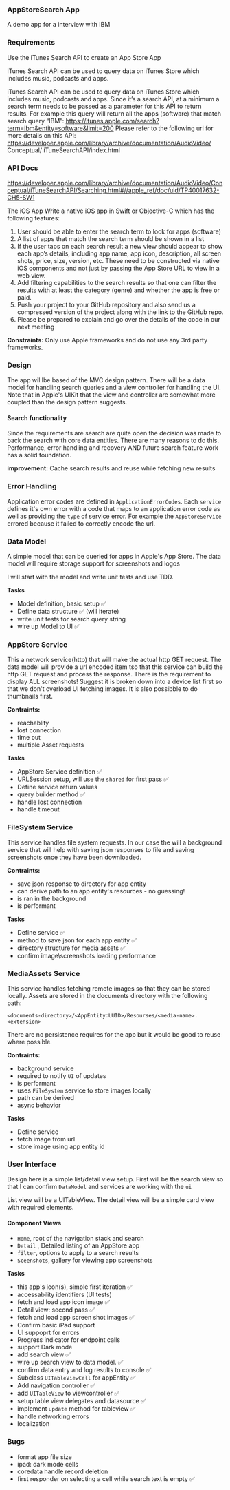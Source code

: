 ### AppStoreSearch App
A demo app for a interview with IBM



### Requirements
Use the iTunes Search API to create an App Store App

iTunes Search API can be used to query data on iTunes Store which includes music, podcasts and apps. 

iTunes Search API can be used to query data on iTunes Store which includes music, podcasts and apps. Since it’s a search API, at a minimum a search term needs to be passed as a parameter for this API to return results.
For example this query will return all the apps (software) that match search query “IBM”: https://itunes.apple.com/search?term=ibm&entity=software&limit=200
Please refer to the following url for more details on this API: https://developer.apple.com/library/archive/documentation/AudioVideo/ Conceptual/ iTuneSearchAPI/index.html

### API Docs
https://developer.apple.com/library/archive/documentation/AudioVideo/Conceptual/iTuneSearchAPI/Searching.html#//apple_ref/doc/uid/TP40017632-CH5-SW1


The iOS App
Write a native iOS app in Swift or Objective-C which has the following features:
1. User should be able to enter the search term to look for apps (software)
2. A list of apps that match the search term should be shown in a list
3. If the user taps on each search result a new view should appear to show
each app’s details, including app name, app icon, description, all screen shots, price, size, version, etc. These need to be constructed via native iOS components and not just by passing the App Store URL to view in a web view.
4. Add filtering capabilities to the search results so that one can filter the results with at least the category (genre) and whether the app is free or paid.
5. Push your project to your GitHub repository and also send us a compressed version of the project along with the link to the GitHub repo.
6. Please be prepared to explain and go over the details of the code in our next meeting

**Constraints:** Only use Apple frameworks and do not use any 3rd party frameworks.




### Design
The app wil lbe based of the MVC design pattern. There will be a data model for handling search queries and a view controller for handling the UI. Note that in Apple's UIKit that the view and controller are somewhat more coupled than the design pattern suggests.

#### Search functionality
Since the requirements are search are quite open the decision was made to back the search with core data entities. There are many reasons to do this. Performance, error handling and recovery AND future search feature work has a solid foundation.

**improvement:** Cache search results and reuse while fetching new results



### Error Handling
Application error codes are defined in `ApplicationErrorCodes`. Each `service` defines it's own error with a code that maps to an application error code as well as providing the `type` of service error. For example the `AppStoreService` errored because it failed to correctly encode the url.

### Data Model
A simple model that can be queried for apps in Apple's App Store. The data model will require storage support for screenshots and logos

I will start with the model and write unit tests and use TDD.


**Tasks**
- Model definition, basic setup ✅
- Define data structure ✅ (will iterate)
- write unit tests for search query string 
- wire up Model to UI ✅
 


### AppStore Service
This a network service(http) that will make the actual http GET request. The data model will provide a url encoded item tso that this service can build the http GET request and process the response. There is the requirement to display ALL screenshots! Suggest it is broken down into a device list first so that we don't overload UI fetching images. It is also possibble to do thumbnails first.

**Contraints:**
- reachablity
- lost connection
- time out
- multiple Asset requests


**Tasks**
- AppStore Service definition ✅
- URLSession setup, will use the `shared` for first pass ✅
- Define service return values
- query builder method ✅
- handle lost connection
- handle timeout


### FileSystem Service
This service handles file system requests. In our case the will a background service that will help with saving json responses to file and saving screenshots once they have been downloaded. 

**Contraints:**
- save json response to  directory for app entity
- can derive path to an app entity's resources - no guessing!
- is ran in the background 
- is performant 

**Tasks**
- Define service ✅
- method to save json for each app entity ✅
- directory structure for media assets ✅
- confirm image\screenshots loading performance


### MediaAssets Service
This service handles fetching remote images so that they can be stored locally. Assets are stored in the documents directory with the following path:

```<documents-directory>/<AppEntity:UUID>/Resourses/<media-name>.<extension>```

There are no persistence requires for the app but it would be good to reuse where possible.

**Contraints:**
- background service
- required to notify `UI` of updates
- is performant
- uses `FileSystem` service to store images locally
- path can be derived 
- async behavior 

**Tasks**
- Define service 
- fetch image from url 
- store image using app entity id


### User Interface
Design here is a simple list/detail view setup. First will be the search view so that I can confirm `DataModel` and services are working with the `ui`

List view will be a UITableView. The detail view will be a simple card view with required elements.

#### Component Views
- `Home`, root of the navigation stack and search
- `Detail` , Detailed listing of an AppStore app 
- `filter`, options to apply to a search results
- `Sceenshots`, gallery for viewing app screenshots


**Tasks**
- this app's icon(s), simple first iteration ✅
- accessability identifiers (UI tests)
- fetch and load app icon image ✅
- Detail view: second pass ✅
- fetch and load app screen shot images ✅
- Confirm basic iPad support
- UI suppoprt for errors
- Progress indicator for endpoint calls
- support Dark mode
- add search view ✅
- wire up search view to data model. ✅
- confirm data entry and log results to console ✅
- Subclass `UITableViewCell` for appEntity ✅
- Add navigation controller ✅
- add `UITableView` to viewcontroller ✅
- setup table view  delegates and datasource ✅
- implement `update` method for tableview ✅
- handle networking errors 
- localization


### Bugs

- format app file size
- ipad: dark mode cells
- coredata handle record deletion
- first responder on selecting a cell while search text is empty ✅
